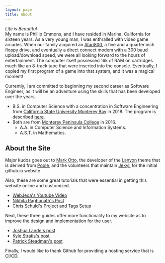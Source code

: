 ```yaml
---
layout: page
title: About
---
```

 *Life is Beautiful*
 <br/>
My name is Phillip Emmons, and I have resided in Marina, California for sixteen years. As a very young man, I was enthralled with video game arcades. When our family acquired an [Atari800](http://oldcomputers.net/atari800.html), a five and a quarter inch floppy drive, and eventually a direct connect modem with a 300 baud upload/download speed, we were all looking forward to the hours of entertainment. The computer itself possessed 16k of RAM on cartridges much like an 8-track tape that were inserted into the console. Eventually, I copied my first program of a game into that system, and it was a magical moment!

Currently, I am committed to beginning my second career as Software Engineer, as it will be an adventure using the skills that has been developed over the years.
* B.S. in Computer Science with a concentration in Software Engineering from [California State University Monterey Bay](https://csumb.edu/) in 2018. The program is described [here](https://philemmons.github.io/content/2019/09/23/BachSci/).
* Both are from [Monterey Peninsula College](https://www.mpc.edu/) in 2016.
  * A.A. in Computer Science and Information Systems. 
  * A.S.T. in Mathematics.

## About the Site

Major kudos goes out to [Mark Otto](<https://twitter.com/mdo>), the developer of the [Lanyon]( http://lanyon.getpoole.com) theme that is derived from [Poole](http://getpoole.com), and the volunteers that maintain [Jekyll](https://jekyllrb.com/) for the initial github.io website.

Also, these are some great tutorials that were essential in getting this website online and customized.

- [WebJeda's Youtube Video](https://www.youtube.com/watch?v=bty7LHm14CA)
- [Nikhita Raghunath's Post](https://www.nikhita.dev/build-blog-using-github-jekyll)
- [Chris Schuld's Project and Tags Setup](https://chrisschuld.com/)
 
Next, these three guides offer more functionality to my website as to improve the design and implementation for the user. 

- [Joshua Lande's post](http://joshualande.com/jekyll-github-pages-poole)
- [Kyle Stratis's post](http://kylestratis.com/2015/04/17/blog-setup/)
- [Patrick Steadman's post](http://patricksteadman.ca/2014/08/04/lanyonsetup/)

Finally, I would like to thank Github for providing a hosting service that is CI/CD.
